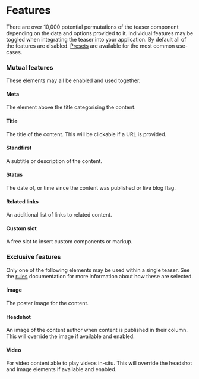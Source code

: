 # Features

There are over 10,000 potential permutations of the teaser component depending on the data and options provided to it. Individual features may be toggled when integrating the teaser into your application. By default all of the features are disabled. [Presets](../readme.md#presets) are available for the most common use-cases.

### Mutual features

These elements may all be enabled and used together.

#### Meta

The element above the title categorising the content.

#### Title

The title of the content. This will be clickable if a URL is provided.

#### Standfirst

A subtitle or description of the content.

#### Status

The date of, or time since the content was published or live blog flag.

#### Related links

An additional list of links to related content.

#### Custom slot

A free slot to insert custom components or markup.

### Exclusive features

Only one of the following elements may be used within a single teaser. See the [rules](../readme.md#rules) documentation for more information about how these are selected.

#### Image

The poster image for the content.

#### Headshot

An image of the content author when content is published in their column. This will override the image if available and enabled.

#### Video

For video content able to play videos in-situ. This will override the headshot and image elements if available and enabled.
